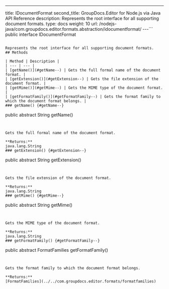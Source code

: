 ---
title: IDocumentFormat
second_title: GroupDocs.Editor for Node.js via Java API Reference
description: Represents the root interface for all supporting document formats.
type: docs
weight: 10
url: /nodejs-java/com.groupdocs.editor.formats.abstraction/idocumentformat/
---```
public interface IDocumentFormat
```

Represents the root interface for all supporting document formats.
## Methods

| Method | Description |
| --- | --- |
| [getName()](#getName--) | Gets the full formal name of the document format. |
| [getExtension()](#getExtension--) | Gets the file extension of the document format. |
| [getMime()](#getMime--) | Gets the MIME type of the document format. |
| [getFormatFamily()](#getFormatFamily--) | Gets the format family to which the document format belongs. |
### getName() {#getName--}
```
public abstract String getName()
```


Gets the full formal name of the document format.

**Returns:**
java.lang.String
### getExtension() {#getExtension--}
```
public abstract String getExtension()
```


Gets the file extension of the document format.

**Returns:**
java.lang.String
### getMime() {#getMime--}
```
public abstract String getMime()
```


Gets the MIME type of the document format.

**Returns:**
java.lang.String
### getFormatFamily() {#getFormatFamily--}
```
public abstract FormatFamilies getFormatFamily()
```


Gets the format family to which the document format belongs.

**Returns:**
[FormatFamilies](../../com.groupdocs.editor.formats/formatfamilies)
